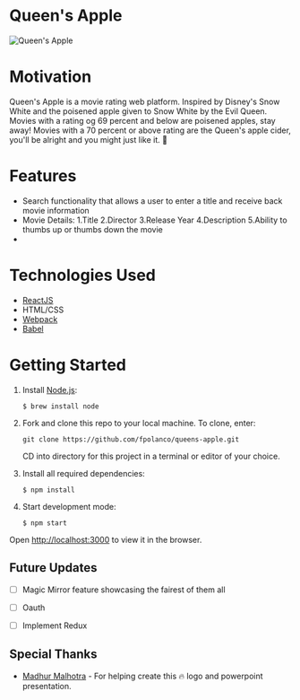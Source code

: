 # Queen's Apple

![Queen's Apple](https://user-images.githubusercontent.com/59297307/125382811-5f4c4200-e364-11eb-9c2e-64af0af67704.png)




# Motivation
Queen's Apple is a movie rating web platform. Inspired by Disney's Snow White and the poisened apple given to Snow White by the Evil Queen. Movies with a rating og 69 percent and below are poisened apples, stay away! Movies with a 70 percent or above rating are the Queen's apple cider, you'll be alright and you might just like it. 🍎

# Features
- Search functionality that allows a user to enter a title and receive back movie information
- Movie Details:
    1.Title
    2.Director
    3.Release Year
    4.Description 
    5.Ability to thumbs up or thumbs down the movie 
-

# Technologies Used
 - [ReactJS](https://reactjs.org/)
 - HTML/CSS
 - [Webpack](https://webpack.js.org/)
 - [Babel](https://babeljs.io/)
 


# Getting Started

1. Install [Node.js](https://docs.npmjs.com/getting-started):
    
     `$ brew install node`

2. Fork and clone this repo to your local machine. To clone, enter:

     `git clone https://github.com/fpolanco/queens-apple.git`
   
   CD into directory for this project in a terminal or editor of your choice.

3. Install all required dependencies:

     `$ npm install`

4. Start development mode:

    `$ npm start`
    
Open [http://localhost:3000](http://localhost:3000) to view it in the browser.



## Future Updates

- [ ] Magic Mirror feature showcasing the fairest of them all
- [ ] Oauth
- [ ] Implement Redux


## Special Thanks

* [Madhur Malhotra](https://www.linkedin.com/in/madhurxyz/) - For helping create this :fire: logo and powerpoint presentation. 







